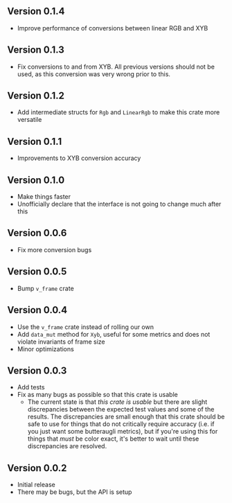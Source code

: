 ## Version 0.1.4

- Improve performance of conversions between linear RGB and XYB

## Version 0.1.3

- Fix conversions to and from XYB. All previous versions should not be used, as this conversion was very wrong prior to this.

## Version 0.1.2

- Add intermediate structs for `Rgb` and `LinearRgb` to make this crate more versatile

## Version 0.1.1

- Improvements to XYB conversion accuracy

## Version 0.1.0

- Make things faster
- Unofficially declare that the interface is not going to change much after this

## Version 0.0.6

- Fix more conversion bugs

## Version 0.0.5

- Bump `v_frame` crate

## Version 0.0.4

- Use the `v_frame` crate instead of rolling our own
- Add `data_mut` method for `Xyb`, useful for some metrics and
  does not violate invariants of frame size
- Minor optimizations

## Version 0.0.3

- Add tests
- Fix as many bugs as possible so that this crate is usable
  - The current state is that _this crate is usable_ but there are slight discrepancies between the expected test values and some of the results. The discrepancies are small enough that this crate should be safe to use for things that do not critically require accuracy (i.e. if you just want some butteraugli metrics), but if you're using this for things that _must_ be color exact, it's better to wait until these discrepancies are resolved.

## Version 0.0.2

- Initial release
- There may be bugs, but the API is setup

